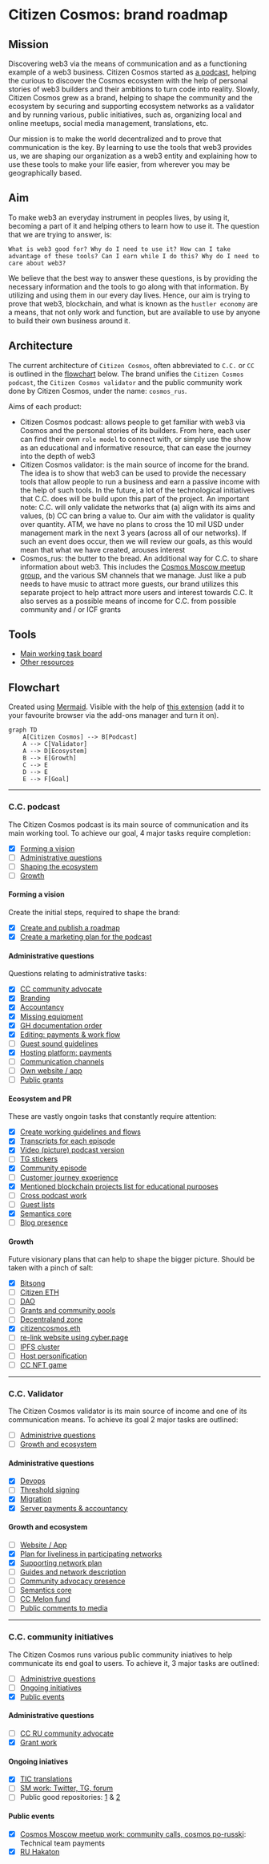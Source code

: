 # Citizen Cosmos: brand roadmap

## Mission

Discovering web3 via the means of communication and as a functioning example of a web3 business. Citizen Cosmos started as [a podcast](https://www.citizencosmos.space/), helping the curious to discover the Cosmos ecosystem with the help of personal stories of web3 builders and their ambitions to turn code into reality. Slowly, Citizen Cosmos grew as a brand, helping to shape the community and the ecosystem by securing and supporting ecosystem networks as a validator and by running various, public initiatives, such as, organizing local and online meetups, social media management, translations, etc.

Our mission is to make the world decentralized and to prove that communication is the key. By learning to use the tools that web3 provides us, we are shaping our organization as a web3 entity and explaining how to use these tools to make your life easier, from wherever you may be geographically based.

## Aim

To make web3 an everyday instrument in peoples lives, by using it, becoming a part of it and helping others to learn how to use it. The question that we are trying to answer, is:

`What is web3 good for? Why do I need to use it? How can I take advantage of these tools? Can I earn while I do this? Why do I need to care about web3?`

We believe that the best way to answer these questions, is by providing the necessary information and the tools to go along with that information. By utilizing and using them in our every day lives. Hence, our aim is trying to prove that web3, blockchain, and what is known as the `hustler economy` are a means, that not only work and function, but are available to use by anyone to build their own business around it.

## Architecture

The current architecture of `Citizen Cosmos`, often abbreviated to `C.C.` or `CC` is outlined in the [flowchart](#flowchart) below. The brand unifies the `Citizen Cosmos podcast`, the `Citizen Cosmos validator` and the public community work done by Citizen Cosmos, under the name: `cosmos_rus`.

Aims of each product:
- Citizen Cosmos podcast: allows people to get familiar with web3 via Cosmos and the personal stories of its builders. From here, each user can find their own `role model` to connect with, or simply use the show as an educational and informative resource, that can ease the journey into the depth of web3
- Citizen Cosmos validator: is the main source of income for the brand. The idea is to show that web3 can be used to provide the necessary tools that allow people to run a business and earn a passive income with the help of such tools. In the future, a lot of the technological initiatives that C.C. does will be build upon this part of the project. An important note: C.C. will only validate the networks that (a) align with its aims and values, (b) CC can bring a value to. Our aim with the validator is quality over quantity. ATM, we have no plans to cross the 10 mil USD under management mark in the next 3 years (across all of our networks). If such an event does occur, then we will review our goals, as this would mean that what we have created, arouses interest
- Cosmos_rus: the butter to the bread. An additional way for C.C. to share information about web3. This includes the [Cosmos Moscow meetup group](https://www.meetup.com/Cosmos-Moscow), and the various SM channels that we manage. Just like a pub needs to have music to attract more guests, our brand utilizes this separate project to help attract more users and interest towards C.C. It also serves as a possible means of income for C.C. from possible community and / or ICF grants

## Tools

- [Main working task board](https://github.com/orgs/citizen-cosmos/projects/1)
- [Other resources](https://github.com/citizen-cosmos/Citizen-Cosmos#citizen-cosmos)

## Flowchart

Created using [Mermaid](https://github.com/mermaid-js/mermaid). Visible with the help of [this extension](https://github.com/BackMarket/github-mermaid-extension) (add it to your favourite browser via the add-ons manager and turn it on). 

```mermaid
graph TD
    A[Citizen Cosmos] --> B[Podcast]
    A --> C[Validator]
    A --> D[Ecosystem]
    B --> E[Growth]
    C --> E
    D --> E
    E --> F[Goal]
```

------------------------------

### C.C. podcast

The Citizen Cosmos podcast is its main source of communication and its main working tool. To achieve our goal, 4 major tasks require completion:  

- [x] [Forming a vision](#forming-a-vision)
- [ ] [Administrative questions](#administrative-questions)
- [ ] [Shaping the ecosystem](#ecosystem-and-pr)
- [ ] [Growth](#growth)

#### Forming a vision

Create the initial steps, required to shape the brand:

- [x] [Create and publish a roadmap](https://github.com/citizen-cosmos/Citizen-Cosmos/issues/28)
- [x] [Create a marketing plan for the podcast](https://github.com/citizen-cosmos/Citizen-Cosmos/issues/44)

#### Administrative questions

Questions relating to administrative tasks:

- [x] [CC community advocate](https://github.com/citizen-cosmos/Citizen-Cosmos/issues/29)
- [x] [Branding](https://github.com/citizen-cosmos/Citizen-Cosmos/issues/46)
- [x] [Accountancy](https://github.com/citizen-cosmos/Citizen-Cosmos/issues/47)
- [x] [Missing equipment](https://github.com/citizen-cosmos/Citizen-Cosmos/issues/48)
- [x] [GH documentation order]()
- [x] [Editing: payments & work flow]()
- [ ] [Guest sound guidelines](https://github.com/citizen-cosmos/Citizen-Cosmos/issues/30)
- [x] [Hosting platform: payments]()
- [ ] [Communication channels](https://github.com/citizen-cosmos/Citizen-Cosmos/issues/44)
- [ ] [Own website / app](https://github.com/citizen-cosmos/Citizen-Cosmos/issues/49)
- [ ] [Public grants](https://github.com/citizen-cosmos/Citizen-Cosmos/issues/20)

#### Ecosystem and PR

These are vastly ongoin tasks that constantly require attention:

- [x] [Create working guidelines and flows](https://github.com/citizen-cosmos/Citizen-Cosmos/tree/master/project)
- [x] [Transcripts for each episode](https://github.com/citizen-cosmos/Citizen-Cosmos/issues/51)
- [x] [Video (picture) podcast version](https://github.com/citizen-cosmos/Citizen-Cosmos/issues/50)
- [ ] [TG stickers](https://github.com/citizen-cosmos/Citizen-Cosmos/issues/33)
- [x] [Community episode](https://github.com/citizen-cosmos/Citizen-Cosmos/issues/35)
- [ ] [Customer journey experience](https://github.com/citizen-cosmos/Citizen-Cosmos/issues/22)
- [x] [Mentioned blockchain projects list for educational purposes](https://github.com/citizen-cosmos/Citizen-Cosmos/issues/21)
- [ ] [Cross podcast work](https://github.com/citizen-cosmos/Citizen-Cosmos/issues/38)
- [ ] [Guest lists](https://github.com/citizen-cosmos/Citizen-Cosmos/issues/9)
- [x] [Semantics core](https://github.com/citizen-cosmos/Citizen-Cosmos/issues/44)
- [ ] [Blog presence](https://github.com/citizen-cosmos/Citizen-Cosmos/issues/44)

#### Growth

Future visionary plans that can help to shape the bigger picture. Should be taken with a pinch of salt:

- [x] [Bitsong]()
- [ ] [Citizen ETH]()
- [ ] [DAO]()
- [ ] [Grants and community pools](https://github.com/citizen-cosmos/Citizen-Cosmos/issues/20)
- [ ] [Decentraland zone]()
- [x] [citizencosmos.eth](https://github.com/citizen-cosmos/Citizen-Cosmos/issues/7)
- [ ] [re-link website using cyber.page]()
- [ ] [IPFS cluster](https://github.com/citizen-cosmos/Citizen-Cosmos/issues/7)
- [ ] [Host personification]()
- [ ] [CC NFT game]()

------------------------------

### C.C. Validator

The Citizen Cosmos validator is its main source of income and one of its communication means. To achieve its goal 2 major tasks are outlined:

- [ ] [Administrive questions](#administrative-questions-1)
- [ ] [Growth and ecosystem](#growth-and-ecosystem)

#### Administrative questions
- [x] [Devops]()
- [ ] [Threshold signing](https://github.com/citizen-cosmos/Staking/issues/3)
- [x] [Migration]()
- [x] [Server payments & accountancy]()

#### Growth and ecosystem
- [ ] [Website / App](https://github.com/citizen-cosmos/Staking/issues/11)
- [x] [Plan for liveliness in participating networks](https://github.com/citizen-cosmos/Staking/issues/9) 
- [x] [Supporting network plan](https://github.com/citizen-cosmos/Staking/issues/10)
- [ ] [Guides and network description](https://github.com/citizen-cosmos/Staking/issues/9)
- [ ] [Community advocacy presence](https://github.com/citizen-cosmos/Staking/issues/9) 
- [ ] [Semantics core](https://github.com/citizen-cosmos/Staking/issues/9)
- [ ] [CC Melon fund]()
- [ ] [Public comments to media](https://github.com/citizen-cosmos/Staking/issues/9)

------------------------------

### C.C. community initiatives

The Citizen Cosmos runs various public community iniatives to help communicate its end goal to users. To achieve it, 3 major tasks are outlined:

- [ ] [Administrive questions](#administrative-questions-2)
- [ ] [Ongoing initiatives](#ongoing-iniatives)
- [x] [Public events](#public-events)

#### Administrative questions
- [ ] [CC RU community advocate](https://github.com/citizen-cosmos/Citizen-Cosmos/issues/53)
- [x] [Grant work](https://github.com/citizen-cosmos/Citizen-Cosmos/issues/20)

#### Ongoing iniatives 
- [x] [TIC translations](https://github.com/citizen-cosmos/Citizen-Cosmos/issues/56)
- [ ] [SM work: Twitter, TG, forum](https://github.com/citizen-cosmos/Citizen-Cosmos/issues/56)
- [ ] Public good repositories: [1](https://github.com/citizen-cosmos/Awesome-cosmos-social) & [2](https://github.com/citizen-cosmos/Awesome-cosmos-ru)

#### Public events
- [x] [Cosmos Moscow meetup work: community calls, cosmos po-russki](https://github.com/citizen-cosmos/Citizen-Cosmos/issues/56): Technical team payments
- [x] [RU Hakaton](https://github.com/citizen-cosmos/Citizen-Cosmos/issues/56)
